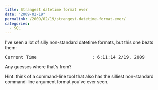 ```yaml
---
title: Strangest datetime format ever
date: "2009-02-19"
permalink: /2009/02/19/strangest-datetime-format-ever/
categories:
  - SQL
---
```

I've seen a lot of silly non-standard datetime formats, but this one beats them:

<pre>Current Time                     : 6:11:14 2/19, 2009</pre>

Any guesses where that's from?

Hint: think of a command-line tool that also has the silliest non-standard command-line argument format you've ever seen.
